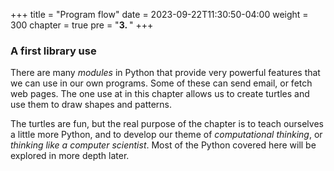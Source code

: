 +++
title = "Program flow"
date = 2023-09-22T11:30:50-04:00
weight = 300
chapter = true
pre = "<b>3. </b>"
+++

### A first library use

There are many *modules* in Python that provide very powerful features that we
can use in our own programs.  Some of these can send email, or fetch web pages.
The one use at in this chapter allows us to create turtles and use them
to draw shapes and patterns.

The turtles are fun, but the real purpose of the chapter is to teach ourselves
a little more Python, and to develop our theme of *computational thinking*,
or *thinking like a computer scientist*.  Most of the Python covered here
will be explored in more depth later.
